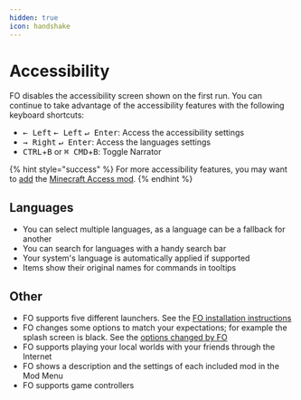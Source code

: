 ```yaml
---
hidden: true
icon: handshake
---
```


# Accessibility

FO disables the accessibility screen shown on the first run. You can continue to take advantage of the accessibility features with the following keyboard shortcuts:

* <kbd>← Left</kbd> <kbd>← Left</kbd> <kbd>↵ Enter</kbd>: Access the accessibility settings
* <kbd>→ Right</kbd> <kbd>↵ Enter</kbd>: Access the languages settings
* <kbd>CTRL</kbd>+<kbd>B</kbd> or <kbd>⌘ CMD</kbd>+<kbd>B</kbd>: Toggle Narrator

{% hint style="success" %}
For more accessibility features, you may want to [add](../how-to/add-mods/) the [Minecraft Access mod](https://modrinth.com/mod/minecraft-access).
{% endhint %}

## Languages

* You can select multiple languages, as a language can be a fallback for another
* You can search for languages with a handy search bar
* Your system's language is automatically applied if supported
* Items show their original names for commands in tooltips

## Other

* FO supports five different launchers. See the [FO installation instructions](../how-to/install/)
* FO changes some options to match your expectations; for example the splash screen is black. See the [options changed by FO](../info/options/)
* FO supports playing your local worlds with your friends through the Internet
* FO shows a description and the settings of each included mod in the Mod Menu
* FO supports game controllers
